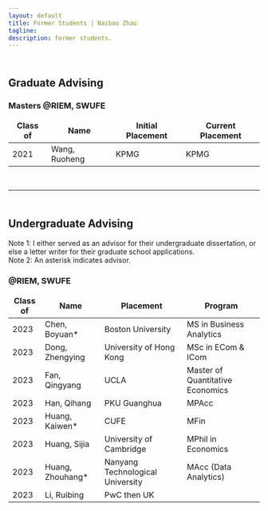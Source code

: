 ```yaml
---
layout: default
title: Former Students | Naibao Zhao
tagline: 
description: former students.
---
```

<!--
<div class="navbar">
    <div class="navbar-inner">
        <ul class="nav">
            <li><a href="#current">current courses</a></li>
            <li><a href="#shortcourses">short courses</a></li>
            <li><a href="#misc">misc lectures</a></li>
            <li><a href="#old">former courses</a></li>
        </ul>
    </div>
</div> -->
## <br/>Graduate Advising

### Masters @RIEM, SWUFE

<style>
td, th {
   border: none!important;
}
</style>

| Class of | Name           | Initial Placement                           | Current Placement        |
| -------- | --------------- | --------------------------------------------| ------------------------ |
| 2021     | Wang, Ruoheng  | KPMG                                       | KPMG                     |

<br/>

---
## <br/>Undergraduate Advising

Note 1: I either served as an advisor for their undergraduate dissertation, or else a letter writer for their graduate school applications.<br/>
Note 2: An asterisk indicates advisor.

### @RIEM, SWUFE

| Class of | Name           | Placement                           | Program        |
| -------- | -------------- | --------------------------------------------| ------------------------ |
| 2023            | Chen, Boyuan*  | Boston University                     | MS in Business Analytics  |
| 2023            | Dong, Zhengying| University of Hong Kong        |  MSc in ECom & ICom      |
| 2023            | Fan, Qingyang  | UCLA                                       |  Master of Quantitative Economics     |
| 2023            | Han, Qihang    | PKU Guanghua                                 | MPAcc     |
| 2023            | Huang, Kaiwen* | CUFE | MFin                          |
| 2023            | Huang, Sijia   | University of Cambridge           | MPhil in Economics   |
| 2023            | Huang, Zhouhang* | Nanyang Technological University  | MAcc (Data Analytics) |
| 2023            | Li, Ruibing    | PwC then UK |  |








